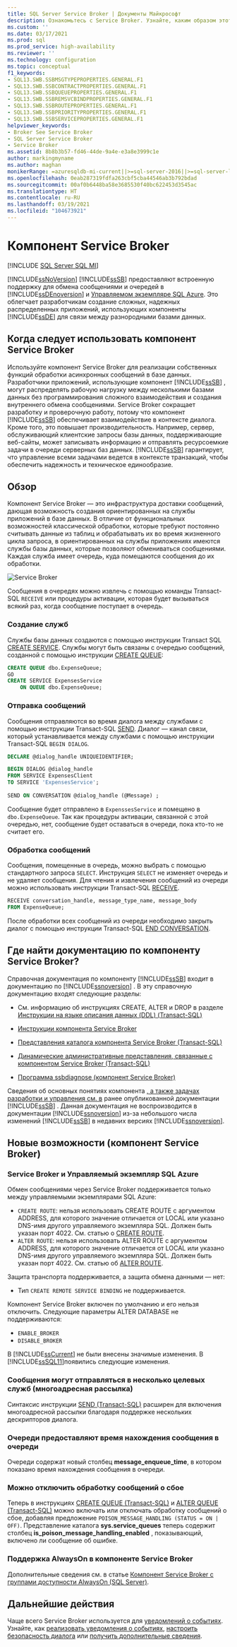 ```yaml
---
title: SQL Server Service Broker | Документы Майкрософт
description: Ознакомьтесь с Service Broker. Узнайте, каким образом этот компонент предоставляет встроенную поддержку для обмена сообщениями в ядре СУБД SQL Server и Управляемом экземпляре SQL Azure.
ms.custom: ''
ms.date: 03/17/2021
ms.prod: sql
ms.prod_service: high-availability
ms.reviewer: ''
ms.technology: configuration
ms.topic: conceptual
f1_keywords:
- SQL13.SWB.SSBMSGTYPEPROPERTIES.GENERAL.F1
- SQL13.SWB.SSBCONTRACTPROPERTIES.GENERAL.F1
- SQL13.SWB.SSBQUEUEPROPERTIES.GENERAL.F1
- SQL13.SWB.SSBREMSVCBINDPROPERTIES.GENERAL.F1
- SQL13.SWB.SSBROUTEPROPERTIES.GENERAL.F1
- SQL13.SWB.SSBPRIORITYPROPERTIES.GENERAL.F1
- SQL13.SWB.SSBSERVICEPROPERTIES.GENERAL.F1
helpviewer_keywords:
- Broker See Service Broker
- SQL Server Service Broker
- Service Broker
ms.assetid: 8b8b3b57-fd46-44de-9a4e-e3a8e3999c1e
author: markingmyname
ms.author: maghan
monikerRange: =azuresqldb-mi-current||>=sql-server-2016||>=sql-server-linux-2017
ms.openlocfilehash: 0eab287319fdfa263cbf5cba44546ab3b792bdad
ms.sourcegitcommit: 00af0b6448ba58e3685530f40bc622453d3545ac
ms.translationtype: HT
ms.contentlocale: ru-RU
ms.lasthandoff: 03/19/2021
ms.locfileid: "104673921"
---
```

# <a name="service-broker"></a>Компонент Service Broker
[!INCLUDE [SQL Server SQL MI](../../includes/applies-to-version/sql-asdbmi.md)]

  [!INCLUDE[ssNoVersion](../../includes/ssnoversion-md.md)] [!INCLUDE[ssSB](../../includes/sssb-md.md)] предоставляют встроенную поддержку для обмена сообщениями и очередей в [!INCLUDE[ssDEnoversion](../../includes/ssdenoversion-md.md)] и [Управляемом экземпляре SQL Azure](/azure/sql-database/sql-database-managed-instance-index). Это облегчает разработчикам создание сложных, надежных распределенных приложений, использующих компоненты [!INCLUDE[ssDE](../../includes/ssde-md.md)] для связи между разнородными базами данных.  
  
## <a name="when-to-use-service-broker"></a>Когда следует использовать компонент Service Broker

 Используйте компонент Service Broker для реализации собственных функций обработки асинхронных сообщений в базе данных. Разработчики приложений, использующие компонент [!INCLUDE[ssSB](../../includes/sssb-md.md)] , могут распределять рабочую нагрузку между несколькими базами данных без программирования сложного взаимодействия и создания внутреннего обмена сообщениями. Service Broker сокращает разработку и проверочную работу, потому что компонент [!INCLUDE[ssSB](../../includes/sssb-md.md)] обеспечивает взаимодействие в контексте диалога. Кроме того, это повышает производительность. Например, сервер, обслуживающий клиентские запросы базы данных, поддерживающие веб-сайты, может записывать информацию и отправлять ресурсоемкие задачи в очереди серверных баз данных. [!INCLUDE[ssSB](../../includes/sssb-md.md)] гарантирует, что управление всеми задачами ведется в контексте транзакций, чтобы обеспечить надежность и техническое единообразие.  
  
## <a name="overview"></a>Обзор

  Компонент Service Broker — это инфраструктура доставки сообщений, дающая возможность создания ориентированных на службы приложений в базе данных. В отличие от функциональных возможностей классической обработки, которые требуют постоянно считывать данные из таблиц и обрабатывать их во время жизненного цикла запроса, в ориентированных на службы приложениях имеются службы базы данных, которые позволяют обмениваться сообщениями. Каждая служба имеет очередь, куда помещаются сообщения до их обработки.
  
![Service Broker](media/service-broker.png)
  
  Сообщения в очередях можно извлечь с помощью команды Transact-SQL `RECEIVE` или процедуры активации, которая будет вызываться всякий раз, когда сообщение поступает в очередь.
  
### <a name="creating-services"></a>Создание служб
 
  Службы базы данных создаются с помощью инструкции Transact SQL [CREATE SERVICE](../../t-sql/statements/create-service-transact-sql.md). Службы могут быть связаны с очередью сообщений, созданной с помощью инструкции [CREATE QUEUE](../../t-sql/statements/create-queue-transact-sql.md):
  
```sql
CREATE QUEUE dbo.ExpenseQueue;
GO
CREATE SERVICE ExpensesService
    ON QUEUE dbo.ExpenseQueue; 
```

### <a name="sending-messages"></a>Отправка сообщений
  
  Сообщения отправляются во время диалога между службами с помощью инструкции Transact-SQL [SEND](../../t-sql/statements/send-transact-sql.md). Диалог — канал связи, который устанавливается между службами с помощью инструкции Transact-SQL `BEGIN DIALOG`. 
  
```sql
DECLARE @dialog_handle UNIQUEIDENTIFIER;

BEGIN DIALOG @dialog_handle  
FROM SERVICE ExpensesClient  
TO SERVICE 'ExpensesService';  
  
SEND ON CONVERSATION @dialog_handle (@Message) ;  
```
   Сообщение будет отправлено в `ExpenssesService` и помещено в `dbo.ExpenseQueue`. Так как процедуры активации, связанной с этой очередью, нет, сообщение будет оставаться в очереди, пока кто-то не считает его.

### <a name="processing-messages"></a>Обработка сообщений

   Сообщения, помещенные в очередь, можно выбрать с помощью стандартного запроса `SELECT`. Инструкция `SELECT` не изменяет очередь и не удаляет сообщения. Для чтения и извлечения сообщений из очереди можно использовать инструкции Transact-SQL [RECEIVE](../../t-sql/statements/receive-transact-sql.md).

```sql
RECEIVE conversation_handle, message_type_name, message_body  
FROM ExpenseQueue; 
```

  После обработки всех сообщений из очереди необходимо закрыть диалог с помощью инструкции Transact-SQL [END CONVERSATION](../../t-sql/statements/end-conversation-transact-sql.md).

## <a name="where-is-the-documentation-for-service-broker"></a>Где найти документацию по компоненту Service Broker?  
 Справочная документация по компоненту [!INCLUDE[ssSB](../../includes/sssb-md.md)] входит в документацию по [!INCLUDE[ssnoversion](../../includes/ssnoversion-md.md)] . В эту справочную документацию входят следующие разделы:  
  
-   См. информацию об инструкциях CREATE, ALTER и DROP в разделе [Инструкции на языке описания данных (DDL) (Transact-SQL)](../../t-sql/statements/statements.md)  
  
-   [Инструкции компонента Service Broker](../../t-sql/statements/statements.md)  
  
-   [Представления каталога компонента Service Broker (Transact-SQL)](../../relational-databases/system-catalog-views/service-broker-catalog-views-transact-sql.md)  
  
-   [Динамические административные представления, связанные с компонентом Service Broker (Transact-SQL)](../../relational-databases/system-dynamic-management-views/service-broker-related-dynamic-management-views-transact-sql.md)  
  
-   [Программа ssbdiagnose (компонент Service Broker)](../../tools/ssbdiagnose/ssbdiagnose-utility-service-broker.md)  
  
 Сведения об основных понятиях компонента [, а также задачах разработки и управления см. в](/previous-versions/sql/sql-server-2008-r2/bb522893(v=sql.105)) ранее опубликованной документации [!INCLUDE[ssSB](../../includes/sssb-md.md)] . Данная документация не воспроизводится в документации [!INCLUDE[ssnoversion](../../includes/ssnoversion-md.md)] из-за небольшого числа изменений [!INCLUDE[ssSB](../../includes/sssb-md.md)] в недавних версиях [!INCLUDE[ssnoversion](../../includes/ssnoversion-md.md)].  
  
## <a name="whats-new-in-service-broker"></a>Новые возможности (компонент Service Broker)  

### <a name="service-broker-and-azure-sql-managed-instance"></a>Service Broker и Управляемый экземпляр SQL Azure

Обмен сообщениями через Service Broker поддерживается только между управляемыми экземплярами SQL Azure:

- `CREATE ROUTE`: нельзя использовать CREATE ROUTE с аргументом ADDRESS, для которого значение отличается от LOCAL или указано DNS-имя другого управляемого экземпляра SQL. Должен быть указан порт 4022. См. статью о [CREATE ROUTE](https://docs.microsoft.com/sql/t-sql/statements/create-route-transact-sql).
- `ALTER ROUTE`: нельзя использовать ALTER ROUTE с аргументом ADDRESS, для которого значение отличается от LOCAL или указано DNS-имя другого управляемого экземпляра SQL. Должен быть указан порт 4022. См. статью об [ALTER ROUTE](https://docs.microsoft.com/sql/t-sql/statements/alter-route-transact-sql).

Защита транспорта поддерживается, а защита обмена данными — нет:

- Тип `CREATE REMOTE SERVICE BINDING` не поддерживается.

Компонент Service Broker включен по умолчанию и его нельзя отключить. Следующие параметры ALTER DATABASE не поддерживаются:

- `ENABLE_BROKER`
- `DISABLE_BROKER`

В [!INCLUDE[ssCurrent](../../includes/sscurrent-md.md)] не были внесены значимые изменения.  В [!INCLUDE[ssSQL11](../../includes/sssql11-md.md)]появились следующие изменения. 

### <a name="messages-can-be-sent-to-multiple-target-services-multicast"></a>Сообщения могут отправляться в несколько целевых служб (многоадресная рассылка)  
 Синтаксис инструкции [SEND (Transact-SQL)](../../t-sql/statements/send-transact-sql.md) расширен для включения многоадресной рассылки благодаря поддержке нескольких дескрипторов диалога.  
  
### <a name="queues-expose-the-message-enqueued-time"></a>Очереди предоставляют время нахождения сообщения в очереди  
 Очереди содержат новый столбец **message_enqueue_time**, в котором показано время нахождения сообщения в очереди.  
  
### <a name="poison-message-handling-can-be-disabled"></a>Можно отключить обработку сообщений о сбое  
 Теперь в инструкциях [CREATE QUEUE (Transact-SQL)](../../t-sql/statements/create-queue-transact-sql.md) и [ALTER QUEUE (Transact-SQL)](../../t-sql/statements/alter-queue-transact-sql.md) можно включать или отключать обработку сообщений о сбое, добавляя предложение `POISON_MESSAGE_HANDLING (STATUS = ON | OFF)`. Представление каталога **sys.service_queues** теперь содержит столбец **is_poison_message_handling_enabled** , показывающий, включено ли сообщение об ошибке.  
  
### <a name="always-on-support-in-service-broker"></a>Поддержка AlwaysOn в компоненте Service Broker  
 Дополнительные сведения см. в статье [Компонент Service Broker с группами доступности AlwaysOn (SQL Server)](../../database-engine/availability-groups/windows/service-broker-with-always-on-availability-groups-sql-server.md).  
  
  
## <a name="next-steps"></a>Дальнейшие действия

Чаще всего Service Broker используется для [уведомлений о событиях](../../relational-databases/service-broker/event-notifications.md). Узнайте, как [реализовать уведомления о событиях](../../relational-databases/service-broker/implement-event-notifications.md), [настроить безопасность диалога](../../relational-databases/service-broker/configure-dialog-security-for-event-notifications.md) или [получить дополнительные сведения](../../relational-databases/service-broker/get-information-about-event-notifications.md).
